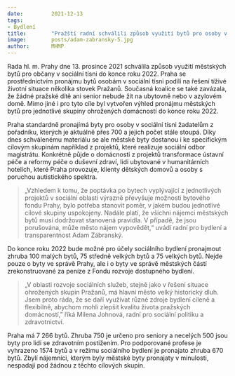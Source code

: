 ```yaml
---
date:         2021-12-13
tags:        
- Bydlení
title:        "Pražští radní schválili způsob využití bytů pro osoby v sociální tísni na rok 2022"
image: 	      posts/adam-zabransky-5.jpg
author:       MHMP
---
```

 
Rada hl. m. Prahy dne 13. prosince 2021 schválila způsob využití městských bytů pro občany v sociální tísni do konce roku 2022. Praha se prostřednictvím pronájmu bytů osobám v sociální tísni podílí na řešení tíživé životní situace několika stovek Pražanů. Současná koalice se také zavázala, že žádné pražské dítě ani senior nebude žít na ubytovně nebo v azylovém domě. Mimo jiné i pro tyto cíle byl vytvořen výhled pronájmu městských bytů pro jednotlivé skupiny ohrožených domácností do konce roku 2022.

Praha standardně pronajímá byty pro osoby v sociální tísni žadatelům z pořadníku, kterých je aktuálně přes 700 a jejich počet stále stoupá. Díky dnes schválenému materiálu se ale městské byty dostanou i ke specifickým cílovým skupinám například z projektů, které realizuje sociální odbor magistrátu. Konkrétně půjde o domácnosti z projektů transformace ústavní péče a reformy péče o duševní zdraví, lidi ubytované v humanitárních hotelích, které Praha provozuje, klienty dětských domovů a osoby s poruchou autistického spektra.

> „Vzhledem k tomu, že poptávka po bytech vyplývající z jednotlivých projektů v sociální oblasti výrazně převyšuje možnosti bytového fondu Prahy, bylo potřeba stanovit poměr, v jakém budou jednotlivé cílové skupiny uspokojeny. Nadále platí, že všichni nájemci městských bytů musí dodržovat stanovená pravidla. V případě, že jsou porušována, může město nájem vypovědět,“ uvádí radní pro bydlení a transparentnost Adam Zábranský.

Do konce roku 2022 bude možné pro účely sociálního bydlení pronajmout zhruba 100 malých bytů, 75 středně velkých bytů a 75 velkých bytů. Nejde pouze o byty ve správě Prahy, ale i o byty ve správě městských částí zrekonstruované za peníze z Fondu rozvoje dostupného bydlení.

> „V oblasti rozvoje sociálních služeb, stejně jako v řešení situace ohrožených skupin Pražanů, má hlavní město velký historický dluh. Jsem proto ráda, že se daří využívat různé zdroje bydlení cíleně a flexibilně, abychom mohli zlepšit kvalitu života pražských domácností,” říká Milena Johnová, radní pro sociální politiku a zdravotnictví.

Praha má 7 266 bytů. Zhruba 750 je určeno pro seniory a necelých 500 jsou byty pro lidi se zdravotním postižením. Pro podporované profese je vyhrazeno 1574 bytů a v režimu sociálního bydlení je pronajato zhruba 670 bytů. Zbylí nájemníci, kterým byly městské byty pronajaty v minulosti, nespadají pod žádnou z těchto cílových skupin.
